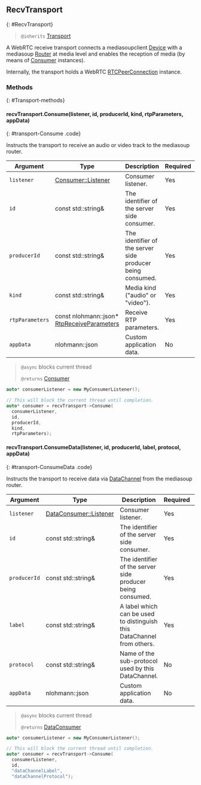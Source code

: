## RecvTransport
{: #RecvTransport}

<section markdown="1">

> `@inherits` [Transport](#Transport)

A WebRTC receive transport connects a mediasoupclient [Device](#Device) with a mediasoup [Router](/documentation/v3/mediasoup/api/#Router) at media level and enables the reception of media (by means of [Consumer](#Consumer) instances).

Internally, the transport holds a WebRTC [RTCPeerConnection](https://w3c.github.io/webrtc-pc/#dom-rtcpeerconnection) instance.

</section>


### Methods
{: #Transport-methods}

<section markdown="1">

#### recvTransport.Consume(listener, id, producerId, kind, rtpParameters, appData)
{: #transport-Consume .code}

Instructs the transport to receive an audio or video track to the mediasoup router.

<div markdown="1" class="table-wrapper L3">

Argument    | Type    | Description | Required | Default 
----------- | ------- | ----------- | -------- | ----------
`listener`      | [Consumer::Listener](#ConsumerListener) | Consumer listener. | Yes |
`id`            | const std::string&  | The identifier of the server side consumer. | Yes |
`producerId`    | const std::string&  | The identifier of the server side producer being consumed. | Yes |
`kind`          | const std::string&  | Media kind ("audio" or "video"). | Yes |
`rtpParameters` | const nlohmann::json\* [RtpReceiveParameters](/documentation/v3/mediasoup/rtp-parameters-and-capabilities/#RtpReceiveParameters) | Receive RTP parameters. | Yes |
`appData`       | nlohmann::json  | Custom application data. | No | `{ }`

</div>

> `@async` blocks current thread
>
> `@returns` [Consumer](#Consumer)

```c++
auto* consumerListener = new MyConsumerListener();

// This will block the current thread until completion.
auto* consumer = recvTransport->Consume(
  consumerListener,
  id, 
  producerId, 
  kind,	
  rtpParameters);
```

#### recvTransport.ConsumeData(listener, id, producerId, label, protocol, appData)
{: #transport-ConsumeData .code}

Instructs the transport to receive data via [DataChannel](https://www.w3.org/TR/webrtc/#rtcdatachannel) from the mediasoup router.

<div markdown="1" class="table-wrapper L3">

Argument    | Type    | Description | Required | Default 
----------- | ------- | ----------- | -------- | ----------
`listener`      | [DataConsumer::Listener](#DataConsumerListener) | Consumer listener. | Yes |
`id`            | const std::string&  | The identifier of the server side consumer. | Yes |
`producerId`    | const std::string&  | The identifier of the server side producer being consumed. | Yes |
`label`         | const std::string& | A label which can be used to distinguish this DataChannel from others. | Yes |
`protocol`      | const std::string& | Name of the sub-protocol used by this DataChannel. | No |
`appData`       | nlohmann::json  | Custom application data. | No | `{ }`

</div>

> `@async` blocks current thread
>
> `@returns` [DataConsumer](#DataConsumer)

```c++
auto* consumerListener = new MyConsumerListener();

// This will block the current thread until completion.
auto* consumer = recvTransport->Consume(
  consumerListener,
  id, 
  "dataChannelLabel", 
  "dataChannelProtocol");
```

</section>

